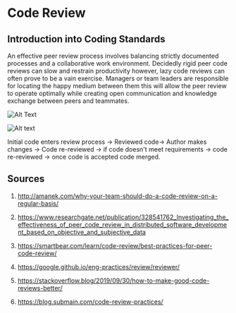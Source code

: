 # **Code Review**


## **Introduction into Coding Standards**

An effective peer review process involves balancing strictly documented processes and a collaborative work environment. 
Decidedly rigid peer code reviews can slow and restrain productivity however, lazy code reviews can often prove to be a vain exercise. 
Managers or team leaders are responsible for locating the happy medium between them this will allow the peer review to operate optimally while creating open communication and knowledge exchange between peers and teammates.






![Alt Text](https://www.researchgate.net/publication/328541762/figure/fig1/AS:686040184528896@1540576134082/Overview-of-the-Code-Review-Process.png)

![Alt text](http://amanek.com/images/posts/code-review-process.png)

Initial code enters review process → Reviewed code→ Author makes changes → Code re-reviewed → if code doesn't meet requirements → code re-reviewed → once code is accepted code merged.






## **Sources**

1. <http://amanek.com/why-your-team-should-do-a-code-review-on-a-regular-basis/>

2. <https://www.researchgate.net/publication/328541762_Investigating_the_effectiveness_of_peer_code_review_in_distributed_software_development_based_on_objective_and_subjective_data>

3. <https://smartbear.com/learn/code-review/best-practices-for-peer-code-review/>

4. <https://google.github.io/eng-practices/review/reviewer/>

5. <https://stackoverflow.blog/2019/09/30/how-to-make-good-code-reviews-better/>

6. <https://blog.submain.com/code-review-practices/>
